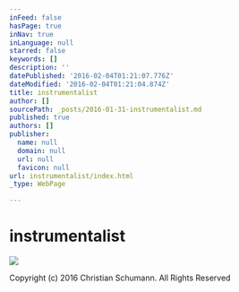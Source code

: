 ```yaml
---
inFeed: false
hasPage: true
inNav: true
inLanguage: null
starred: false
keywords: []
description: ''
datePublished: '2016-02-04T01:21:07.776Z'
dateModified: '2016-02-04T01:21:04.874Z'
title: instrumentalist
author: []
sourcePath: _posts/2016-01-31-instrumentalist.md
published: true
authors: []
publisher:
  name: null
  domain: null
  url: null
  favicon: null
url: instrumentalist/index.html
_type: WebPage

---
```

# instrumentalist
![](https://s3-us-west-2.amazonaws.com/the-grid-img/p/b46ee184c8bf0347f3eb701aec9b0ba82c0d8d2f.jpg)

Copyright (c) 2016 Christian Schumann. All Rights Reserved